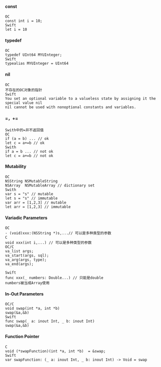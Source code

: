 #### const

```
OC 
const int i = 10;
Swift
let i = 10
```

#### typedef

````
OC
typedef UInt64 MYUInteger;
Swift
typealias MYUInteger = UInt64

````



#### nil

````
OC
不存在的OC对象的指针
Swift
You set an optional variable to a valueless state by assigning it the special value nil
nil cannot be used with nonoptional constants and variables.
````

#### =，+=

```
Swith中的=并不返回值
OC 
if (a = b) ... // ok
let c = a+=b // ok
Swith
if a = b ... // not ok
let c = a+=b // not ok
```

#### Mutability

```
OC
NSString NSMutableString
NSArray  NSMutableArray // dictionary set
Swith
var s = "s" // mutable
let s = "s" // immutable
var arr = [1,2,3] // mutable
let arr = [1,2,3] // immutable

```

#### Variadic Parameters

```
OC
- (void)xxx:(NSString *)s,...// 可以是多种类型的参数
C 
void xxx(int i,...) // 可以是多种类型的参数
OC/C
va_list args;
va_start(args, sql);
va_arg(args, type);
va_end(args);

Swift
func xxx(_ numbers: Double...) // 只能是double 
numbers被当成Array使用
```

#### In-Out Parameters

```
OC/C
void swap(int *a, int *b)
swap(&a,&b)
Swift
func swap(_ a: inout Int, _ b: inout Int)
swap(&a,&b)

```

#### Function Pointer

```
C
void (*swapFunction)(int *a, int *b)  = &swap;
Swift
var swapFunction: (_ a: inout Int, _ b: inout Int) -> Void = swap
```

